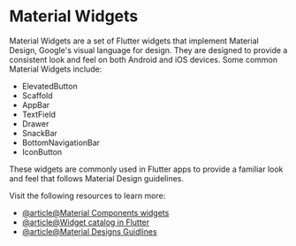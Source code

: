 # Material Widgets

Material Widgets are a set of Flutter widgets that implement Material Design, Google's visual language for design. They are designed to provide a consistent look and feel on both Android and iOS devices. Some common Material Widgets include:

- ElevatedButton
- Scaffold
- AppBar
- TextField
- Drawer
- SnackBar
- BottomNavigationBar
- IconButton

These widgets are commonly used in Flutter apps to provide a familiar look and feel that follows Material Design guidelines.

Visit the following resources to learn more:

- [@article@Material Components widgets](https://docs.flutter.dev/development/ui/widgets/material)
- [@article@Widget catalog in Flutter](https://docs.flutter.dev/development/ui/widgets)
- [@article@Material Designs Guidlines](https://m2.material.io/design/guidelines-overview)
